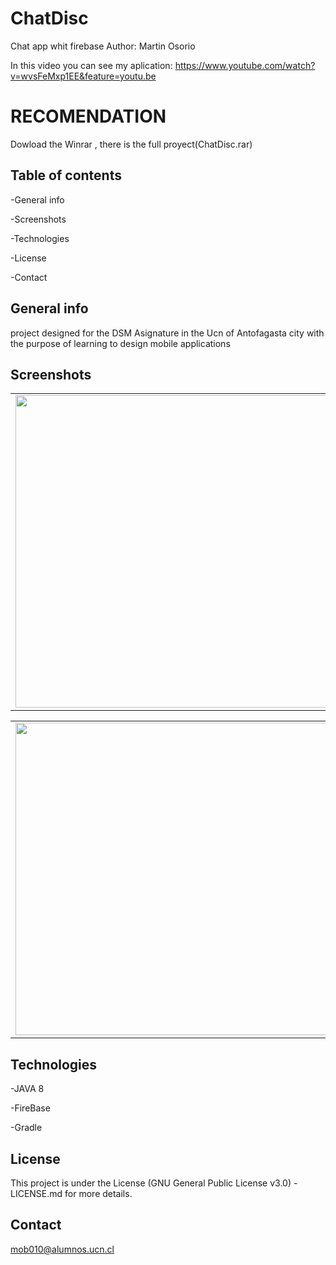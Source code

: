 # ChatDisc

Chat app whit firebase 
Author: Martin Osorio

In this video you can see my aplication:
https://www.youtube.com/watch?v=wvsFeMxp1EE&feature=youtu.be

# RECOMENDATION   
Dowload the Winrar , there is the full proyect(ChatDisc.rar)

## Table of contents

-General info

-Screenshots

-Technologies

-License

-Contact

## General info


project designed for the DSM Asignature in the  Ucn of Antofagasta city with the purpose of learning to design mobile applications



## Screenshots
<table>
<tr>
 <td><img height="500" src="https://github.com/herrroww/Chat-Disc/blob/master/Images/91948186_217053602688378_5213504317775937536_n.jpg" /></td>
 <td><img height="500" src="https://github.com/herrroww/Chat-Disc/blob/master/Images/91846383_2569404783307551_6783646792421474304_n.jpg" /></td>
 <td><img height="500" src="https://github.com/herrroww/Chat-Disc/blob/master/Images/92022511_235827921129781_4979898323537231872_n.jpg" /></td>
 </tr>
</table>
<table>
<tr>
 <td><img height="500" src="https://github.com/herrroww/Chat-Disc/blob/master/Images/92045325_231363024655597_2850155377255776256_n.jpg" /></td>
 <td><img height="500" src="https://github.com/herrroww/Chat-Disc/blob/master/Images/92066993_2964142710317813_9094562299745665024_n.jpg" /></td>
 <td><img height="500" src="https://github.com/herrroww/Chat-Disc/blob/master/Images/92198149_802706390222699_3825124249211764736_n.jpg" /></td>
 </tr>
</table>

## Technologies
-JAVA 8

-FireBase

-Gradle

## License

This project is under the License (GNU General Public License v3.0) - LICENSE.md for more details.


## Contact
mob010@alumnos.ucn.cl
